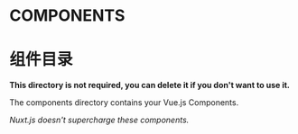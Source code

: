 # COMPONENTS
# 组件目录
**This directory is not required, you can delete it if you don't want to use it.**

The components directory contains your Vue.js Components.

_Nuxt.js doesn't supercharge these components._

